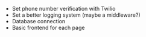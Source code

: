 * Set phone number verification with Twilio
* Set a better logging system (maybe a middleware?)
* Database connection
* Basic frontend for each page